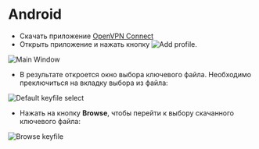 # Android

- Скачать приложение [OpenVPN Connect](https://play.google.com/store/apps/details?id=net.openvpn.openvpn&hl=en)
- Открыть приложение и нажать кнопку ![Add profile][def1].
  
![Main Window][def2]

- В результате откроется окно выбора ключевого файла. Необходимо преключиться на вкладку выбора из файла:
  
![Default keyfile select][def3]
  
- Нажать на кнопку **Browse**, чтобы перейти к выбору скачанного ключевого файла:

![Browse keyfile][def4]

[def1]: (https://github.com/Iverlein/IvDocs/blob/d865b57aed50f6bbea91f2afdc5bb1fcbf375599/Unsorted/Pictures/Screenshot_20230312-212902549_cr.png)
[def2]: (https://github.com/Iverlein/IvDocs/blob/d865b57aed50f6bbea91f2afdc5bb1fcbf375599/Unsorted/Pictures/Screenshot_20230312-212902549.png)
[def3]: (https://github.com/Iverlein/IvDocs/blob/d865b57aed50f6bbea91f2afdc5bb1fcbf375599/Unsorted/Pictures/Screenshot_20230312-212911062.png)
[def4]: (https://github.com/Iverlein/IvDocs/blob/d865b57aed50f6bbea91f2afdc5bb1fcbf375599/Unsorted/Pictures/Screenshot_20230312-212918603.png)
